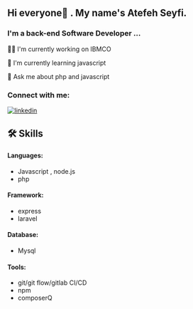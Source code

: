 ## Hi everyone👋 . My name's Atefeh Seyfi.
### I'm a back-end Software Developer ...


👩‍💻 I'm currently working on IBMCO

🧠 I'm currently learning javascript

💬 Ask me about php and javascript

### Connect with me:
[![linkedin](https://img.shields.io/badge/linkedin-0A66C2?style=for-the-badge&logo=linkedin&logoColor=white)](https://www.linkedin.com/in/atefeh-seyfi)

## 🛠 Skills
#### Languages:
* Javascript ,  node.js
* php
#### Framework:
* express
* laravel
#### Database:
* Mysql
#### Tools:
* git/git flow/gitlab CI/CD
* npm 
* composerQ
